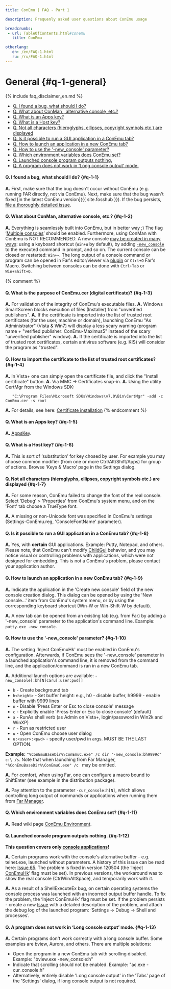 ```yaml
---
title: ConEmu | FAQ - Part 1

description: Frequenly asked user questions about ConEmu usage

breadcrumbs:
 - url: TableOfContents.html#conemu
   title: ConEmu

otherlang:
   en: /en/FAQ-1.html
   ru: /ru/FAQ-1.html
---
```


# General  {#q-1-general}

{% include faq_disclaimer_en.md %}

* [Q. I found a bug, what should I do?](#q-1-1)
* [Q. What about ConMan , alternative console, etc.?](#q-1-2)
* [Q. What is an Apps key?](#q-1-5)
* [Q. What is a Host key?](#q-1-6)
* [Q. Not all characters (hieroglyphs, ellipses, copyright symbols etc.) are displayed](#q-1-7)
* [Q. Is it possible to run a GUI application in a ConEmu tab?](#q-1-8)
* [Q. How to launch an application in a new ConEmu tab?](#q-1-9)
* [Q. How to use the '-new_console' parameter?](#q-1-10)
* [Q. Which environment variables does ConEmu set?](#q-1-11)
* [Q. Launched console program outputs nothing.](#q-1-12)
* [Q. A program does not work in ‘Long console output’ mode.](#q-1-13)






#### Q. I found a bug, what should I do?   {#q-1-1}


**A.** First, make sure that the bug doesn't occur without ConEmu (e.g. running FAR directly, not via ConEmu). Next, make sure that the bug wasn't fixed [in the latest ConEmu version]({{ site.fosshub }}). If the bug persists, [file a thoroughly detailed issue](https://github.com/Maximus5/ConEmu/issues/new).




#### Q. What about ConMan, alternative console, etc.?   {#q-1-2}

**A.** Everything is seamlessly built into ConEmu, but in better way ;)
The flag ‘[Multiple consoles](SettingsAppearance.html#id1506)’ should be enabled.
Furthermore, using ConMan with ConEmu is NOT RECOMMENDED.
A new console [may be created in many ways](LaunchNewTab.html):
using a keyboard shortcut (`Win+W` by default), by adding [`-new_console`](NewConsole.html)
to the executed command in prompt, and so on.
The current console can be closed or restarted: `Win+~`.
The long output of a console command or program can be opened in Far's editor/viewer
via [plugin](ConEmuFarPlugin.html) or `Ctrl+O` Far's Macro.
Switching between consoles can be done with `Ctrl+Tab` or `Win+Shift+Q`.



{% comment %}
#### Q. What is the purpose of ConEmu.cer (digital certificate)?   {#q-1-3}
**A.** For validation of the integrity of ConEmu's executable files.
**A.** Windows SmartScreen blocks execution of files (Installer) from "unverified publishers".
**A.** If the certificate is imported into the list of trusted root certificates (for the user, machine or domain), launching ConEmu "As Administrator" (Vista & Win7) will display a less scary warning (program name + "verified publisher: ConEmu-Maximus5" instead of the scary "unverified publisher" window).
**A.** If the certificate is imported into the list of trusted root certificates, certain antivirus software (e.g. KIS) will consider the program as "trusted".

#### Q. How to import the certificate to the list of trusted root certificates?   {#q-1-4}
**A.** In Vista+ one can simply open the certificate file, and click the "Install certificate" button.
**A.** Via MMC -> Certificates snap-in.
**A.** Using the utility CertMgr from the Windows SDK:
~~~
   "C:\Program Files\Microsoft SDKs\Windows\v7.0\Bin\CertMgr" -add -c ConEmu.cer -s root
~~~
**A.** For details, see here: [Certificate installation](Certificate.html)
{% endcomment %}



#### Q. What is an Apps key?   {#q-1-5}


**A.** [AppsKey](AppsKey.html).




#### Q. What is a Host key?   {#q-1-6}


**A.** This is sort of ‘substitution’ for key chosed by user. For example you may choose common modifier (from one or more Ctrl/Alt/Shift/Apps) for group of actions. Browse ‘Keys & Macro’ page in the Settings dialog.




#### Q. Not all characters (hieroglyphs, ellipses, copyright symbols etc.) are displayed   {#q-1-7}


**A.** For some reason, ConEmu failed to change the font of the real console. Select 'Debug' > 'Properties' from ConEmu's system menu, and on the 'Font' tab choose a TrueType font.


**A.** A missing or non-Unicode font was specified in ConEmu's settings (Settings-ConEmu.reg, 'ConsoleFontName' parameter).




#### Q. Is it possible to run a GUI application in a ConEmu tab?   {#q-1-8}

**A.** Yes, with **certain** GUI applications. Example: Putty, Notepad, and others.
Please note, that ConEmu can't modify [ChildGui](ChildGui.html) behavior,
and you may notice visual or controlling problems with applications,
which were not designed for embedding.
This is not a ConEmu's problem, please contact your application author.




#### Q. How to launch an application in a new ConEmu tab?   {#q-1-9}


**A.** Indicate the application in the 'Create new console' field of the new console creation dialog. This dialog can be opened by using the 'New console...' item from ConEmu's system menu, or by using the corresponding keyboard shortcut (Win-W or Win-Shift-W by default).


**A.** A new tab can be opened from an existing tab (e.g. from Far) by adding a '-new_console' parameter to the application's command line. Example: `putty.exe -new_console`.




#### Q. How to use the '-new_console' parameter?   {#q-1-10}


**A.** The setting 'Inject ConEmuHk' must be enabled in ConEmu's configuration. Afterwards, if ConEmu sees the '-new_console' parameter in a launched application's command line, it is removed from the command line, and the application/command is ran in a new ConEmu tab.


**A.** Additional launch options are available: `-new_console[:bh[N]caru[:user:pwd]]`

* `b` - Create background tab
* `h<height>` - Set buffer height: e.g., h0 - disable buffer, h9999 - enable buffer with 9999 lines
* `n` - Disable 'Press Enter or Esc to close console' message
* `c` - Explicitly enable 'Press Enter or Esc to close console' (default)
* `a` - RunAs shell verb (as Admin on Vista+, login/password in Win2k and WinXP)
* `r` - Run as restricted user
* `u` - Open ConEmu choose user dialog
* `u:<user>:<pwd>` - specify user/pwd in args. MUST BE THE LAST OPTION.

**Example:** `"%ConEmuBaseDir%\ConEmuC.exe" /c dir "-new_console:bh9999c" c:\ /s`. Note that when launching from Far Manager, `"%ConEmuBaseDir%\ConEmuC.exe" /c ` may be omitted.


**A.** For comfort, when using Far, one can configure a macro bound to ShiftEnter (see example in the distribution package).


**A.** Pay attention to the parameter `-cur_console:h[N]`, which allows controlling long output of commands or applications when running them from [Far Manager](ConEmuFAQ.html#Far_Manager).




#### Q. Which environment variables does ConEmu set?   {#q-1-11}


**A.** Read wiki page [ConEmu Environment](ConEmuEnvironment.html).




#### Q. Launched console program outputs nothing.   {#q-1-12}

**This question covers only [console applications](ConsoleApplication.html)!**

**A.** Certain programs work with the console's alternative buffer - e.g. telnet.exe, launched without parameters. A history of this issue can be read here: [Issue 65](http://github.com/Maximus5/conemu-old-issues/issues/65). The problem is fixed in version 120504 (the ‘Inject [ConEmuHk](ConEmuHk.html)’ flag must be set). In previous versions, the workaround was to show the real console (CtrlWinAltSpace), and temporarily work with it.


**A.** As a result of a ShellExecuteEx bug, on certain operating systems the console process was launched with an incorrect output buffer handle. To fix the problem, the ‘Inject ConEmuHk’ flag must be set. If the problem persists - create a new [Issue](http://code.google.com/p/conemu-maximus5/issues/entry) with a detailed description of the problem, and attach the debug log of the launched program: ‘Settings -> Debug -> Shell and processes’.




#### Q. A program does not work in ‘Long console output’ mode.   {#q-1-13}


**A.** Certain programs don't work correctly with a long console buffer. Some examples are bview, Aurora, and others. There are multiple solutions:

* Open the program in a new ConEmu tab with scrolling disabled. Example: "bview.exe -new_console:h"
* Indicate that scrolling should not be enabled. Example: "ac.exe -cur_console:h"
* Alternatively, entirely disable 'Long console output' in the 'Tabs' page of the 'Settings' dialog, if long console output is not required.
